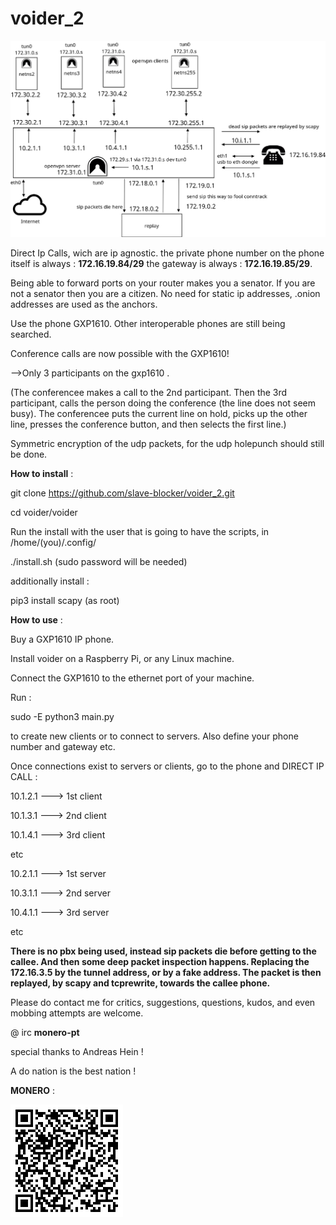 # voider_2

![tiefer](tiefer.png)


Direct Ip Calls, wich are ip agnostic.
the private phone number on the phone itself is always : **172.16.19.84/29**
the gateway is always : **172.16.19.85/29**.

Being able to forward ports on your router makes you a senator.
If you are not a senator then you are a citizen.
No need for static ip addresses, .onion addresses are used as the 
anchors.

Use the phone GXP1610. Other interoperable phones are still being searched. 

Conference calls are now possible with the GXP1610!

-->Only 3 participants on the gxp1610 .

(The conferencee makes a call to the 2nd participant. Then the 3rd participant, calls the person doing the conference (the line does not seem busy). The conferencee puts the current line on hold, picks up the other line, presses the conference button, and then selects the first line.)

 

Symmetric encryption of the udp packets, for the udp holepunch should still be done.



**How to install** :
 
git clone https://github.com/slave-blocker/voider_2.git

cd voider/voider

Run the install with the user that is going to have the scripts,
in /home/(you)/.config/

./install.sh (sudo password will be needed)

additionally install :

pip3 install scapy (as root)


**How to use** :

Buy a GXP1610 IP phone.

Install voider on a Raspberry Pi, or any Linux machine.

Connect the GXP1610 to the ethernet port of your machine.

Run : 

sudo -E python3 main.py

to create new clients or to connect to servers.
Also define your phone number and gateway etc.  
  
Once connections exist to servers or clients,
go to the phone and DIRECT IP CALL : 

10.1.2.1 ---> 1st client

10.1.3.1 ---> 2nd client 

10.1.4.1 ---> 3rd client

etc

10.2.1.1 ---> 1st server 

10.3.1.1 ---> 2nd server 

10.4.1.1 ---> 3rd server

etc

**There is no pbx being used, instead sip packets die before getting to the callee.
And then some deep packet inspection happens. Replacing the 172.16.3.5 by the tunnel address, or by a fake address.
The packet is then replayed, by scapy and tcprewrite, towards the callee phone.**



Please do contact me for critics, suggestions, questions, kudos, and even mobbing attempts are welcome.

@ irc   **monero-pt**

special thanks to Andreas Hein !

A do nation is the best nation !

**MONERO** :

![xmr](xmr.gif)

